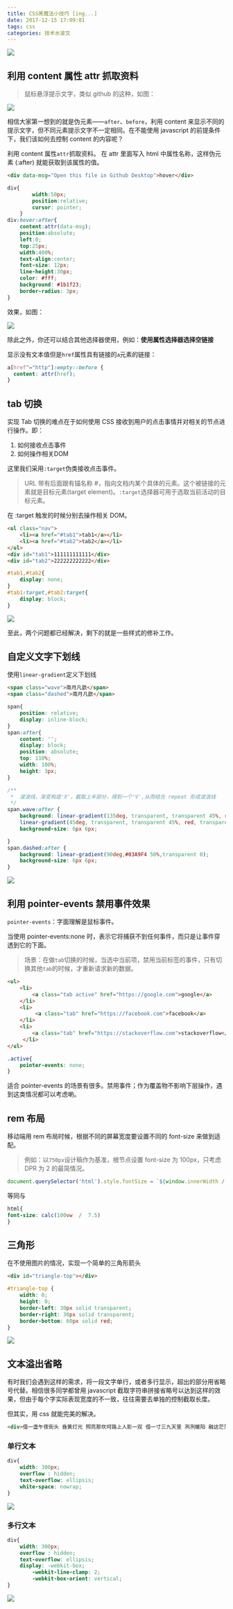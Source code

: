 ```yaml
---
title: CSS黑魔法小技巧 [ing...]
date: 2017-12-15 17:09:01
tags: css
categories: 技术水波文 
---
```


![](/css-magic-skill/header-img.jpg)

## 利用 content 属性 attr 抓取资料

>鼠标悬浮提示文字，类似 github 的这种，如图：

![](/css-magic-skill/1-1.png)

相信大家第一想到的就是伪元素——`after`、`before`，利用 content 来显示不同的提示文字，但不同元素提示文字不一定相同。在不能使用 javascript 的前提条件下，我们该如何去控制 content 的内容呢？

利用 content 属性`attr`抓取资料。
在 attr 里面写入 html 中属性名称，这样伪元素 (:after) 就能获取到该属性的值。

```html
<div data-msg="Open this file in Github Desktop">hover</div>
```

```css
div{
		width:50px;
		position:relative;
		cursor: pointer;
	}
div:hover:after{
    content:attr(data-msg);
    position:absolute;
    left:0;
    top:25px;
    width:400%;
    text-align:center;
    font-size: 12px;
    line-height:30px;
    color: #fff;
    background: #1b1f23;
    border-radius: 3px;
}
```
效果，如图：

![](/css-magic-skill/1-2.png)

除此之外，你还可以结合其他选择器使用，例如：**使用属性选择器选择空链接**

显示没有文本值但是`href`属性具有链接的`a`元素的链接：

```css
a[href^="http"]:empty::before {
  content: attr(href);
}
```

## tab 切换

实现 Tab 切换的难点在于如何使用 CSS 接收到用户的点击事情并对相关的节点进行操作。即：

1. 如何接收点击事件
2. 如何操作相关DOM

这里我们采用`:target`伪类接收点击事件。

>URL 带有后面跟有锚名称 #，指向文档内某个具体的元素。这个被链接的元素就是目标元素(target element)。`:target`选择器可用于选取当前活动的目标元素。

在 :target 触发的时候分别去操作相关 DOM。

```html
<ul class="nav">
	<li><a href="#tab1">tab1</a></li>
	<li><a href="#tab2">tab2</a></li>
</ul>
<div id="tab1">111111111111</div>
<div id="tab2">222222222222</div>
```

```css
#tab1,#tab2{
	display: none;
}
#tab1:target,#tab2:target{
	display: block;
}
```

![](/css-magic-skill/2-1.gif)

至此，两个问题都已经解决，剩下的就是一些样式的修补工作。

## 自定义文字下划线

使用`linear-gradient`定义下划线

```html
<span class="wave">南月凡歆</span>
<span class="dashed">南月凡歆</span>
```

```css
span{
	position: relative;
	display: inline-block;
}
span:after{
	content: '';
	display: block;
	position: absolute;
	top: 110%;
	width: 100%;
	height: 3px;
}

/**
 *  波浪线，渐变构造'X'，截取上半部分，得到一个'V',从而结合 repeat 形成波浪线 
 */
span.wave:after {  
	background: linear-gradient(135deg, transparent, transparent 45%, red, transparent 55%, transparent 100%),
	linear-gradient(45deg, transparent, transparent 45%, red, transparent 55%, transparent 100%);
	background-size: 6px 6px;

}
span.dashed:after {
	background: linear-gradient(90deg,#03A9F4 50%,transparent 0);
	background-size: 6px 6px;
}
```

![](/css-magic-skill/3-1.png)

## 利用 pointer-events 禁用事件效果

`pointer-events`：字面理解是鼠标事件。

当使用 pointer-events:none 时，表示它将捕获不到任何事件，而只是让事件穿透到它的下面。

>场景：在做`tab`切换的时候，当选中当前项，禁用当前标签的事件，只有切换其他`tab`的时候，才重新请求新的数据。

```html
<ul>
    <li>
        <a class="tab active" href="https://google.com">google</a>
    </li>
    <li>
         <a class="tab" href="https://facebook.com">facebook</a>
    </li>
    <li>
        <a class="tab" href="https://stackoverflow.com">stackoverflow</a>
     </li>
</ul>
```

```css
.active{
	pointer-events: none;
}
```

适合 pointer-events 的场景有很多。禁用事件；作为覆盖物不影响下层操作，遇到这类情况都可以考虑喲。

## rem 布局

移动端用 rem 布局时候，根据不同的屏幕宽度要设置不同的 font-size 来做到适配。
>例如：以`750px`设计稿作为基准，根节点设置 font-size 为 100px，只考虑 DPR 为 2 的最简情况。

 ```javascript
 document.querySelector('html').style.fontSize = `${window.innerWidth / 7.5 }px`;
 ```

等同与

```css
html{
font-size: calc(100vw  /  7.5)
}
```

## 三角形

在不使用图片的情况，实现一个简单的三角形箭头

```html
<div id="triangle-top"></div>
```

```css
#triangle-top {
	width: 0;
	height: 0;
	border-left: 30px solid transparent;
	border-right: 30px solid transparent;
	border-bottom: 60px solid red;
}
```

![](/css-magic-skill/6-1.png)


## 文本溢出省略

有时我们会遇到这样的需求，将一段文字单行，或者多行显示，超出的部分用省略号代替。相信很多同学都曾用 javascript 截取字符串拼接省略号以达到这样的效果，但由于每个字实际表现宽度的不一致，往往需要去单独的控制截取长度。

但其实，用 css 就能完美的解决。

```html
<div>借一盏午夜街头 昏黄灯光 照亮那坎坷路上人影一双 借一寸三九天里 冽冽暖阳 融这茫茫人间刺骨凉</div>
```

### 单行文本

```css
div{
	width: 300px;
	overflow : hidden;
	text-overflow: ellipsis;
	white-space: nowrap;
}
```

![](/css-magic-skill/7-1.png)

### 多行文本

```css
div{
	width: 300px;
	overflow : hidden;
	text-overflow: ellipsis;
	display: -webkit-box;
        -webkit-line-clamp: 2;
        -webkit-box-orient: vertical;
}
```

![](/css-magic-skill/7-2.png)